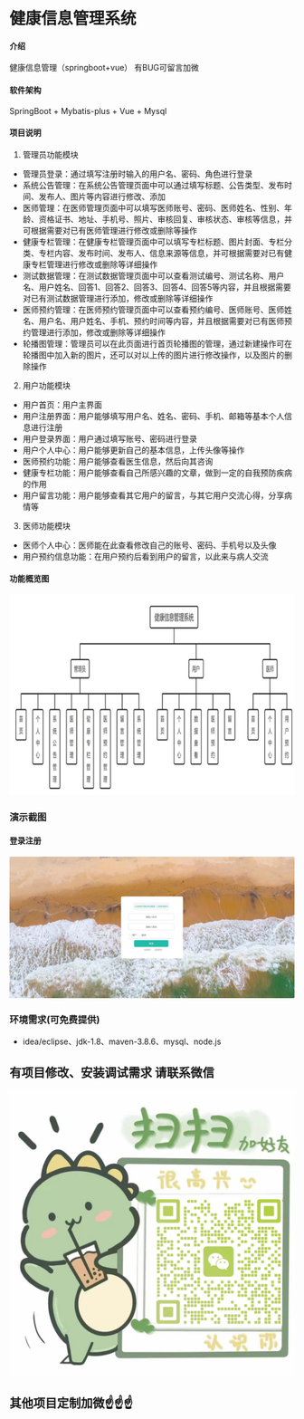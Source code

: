 # 健康信息管理系统

#### 介绍
健康信息管理（springboot+vue）
有BUG可留言加微

#### 软件架构
SpringBoot + Mybatis-plus + Vue + Mysql


#### 项目说明

1.  管理员功能模块
- 管理员登录：通过填写注册时输入的用户名、密码、角色进行登录
- 系统公告管理：在系统公告管理页面中可以通过填写标题、公告类型、发布时间、发布人、图片等内容进行修改、添加
- 医师管理：在医师管理页面中可以填写医师账号、密码、医师姓名、性别、年龄、资格证书、地址、手机号、照片、审核回复、审核状态、审核等信息，并可根据需要对已有医师管理进行修改或删除等操作
- 健康专栏管理：在健康专栏管理页面中可以填写专栏标题、图片封面、专栏分类、专栏内容、发布时间、发布人、信息来源等信息，并可根据需要对已有健康专栏管理进行修改或删除等详细操作
- 测试数据管理：在测试数据管理页面中可以查看测试编号、测试名称、用户名、用户姓名、回答1、回答2、回答3、回答4、回答5等内容，并且根据需要对已有测试数据管理进行添加，修改或删除等详细操作
- 医师预约管理：在医师预约管理页面中可以查看预约编号、医师账号、医师姓名、用户名、用户姓名、手机、预约时间等内容，并且根据需要对已有医师预约管理进行添加，修改或删除等详细操作
- 轮播图管理：管理员可以在此页面进行首页轮播图的管理，通过新建操作可在轮播图中加入新的图片，还可以对以上传的图片进行修改操作，以及图片的删除操作
2.  用户功能模块
- 用户首页：用户主界面
- 用户注册界面：用户能够填写用户名、姓名、密码、手机、邮箱等基本个人信息进行注册
- 用户登录界面：用户通过填写账号、密码进行登录
- 用户个人中心：用户能够更新自己的基本信息，上传头像等操作
- 医师预约功能：用户能够查看医生信息，然后向其咨询
- 健康专栏功能：用户能够查看自己所感兴趣的文章，做到一定的自我预防疾病的作用
- 用户留言功能：用户能够查看其它用户的留言，与其它用户交流心得，分享病情等
3.  医师功能模块
- 医师个人中心：医师能在此查看修改自己的账号、密码、手机号以及头像
- 用户预约信息功能：在用户预约后看到用户的留言，以此来与病人交流

#### 功能概览图
![输入图片说明](photo/%E5%8A%9F%E8%83%BD%E6%B5%81%E7%A8%8B%E5%9B%BE.gif)
### 演示截图
#### 登录注册
![输入图片说明](photo/%E7%99%BB%E5%BD%95%E6%B3%A8%E5%86%8C.gif)

### 环境需求(可免费提供)
- idea/eclipse、jdk-1.8、maven-3.8.6、mysql、node.js


## 有项目修改、安装调试需求 请联系微信
![输入图片说明](photo/0-WeChat.png)

## 其他项目定制加微☝☝☝







